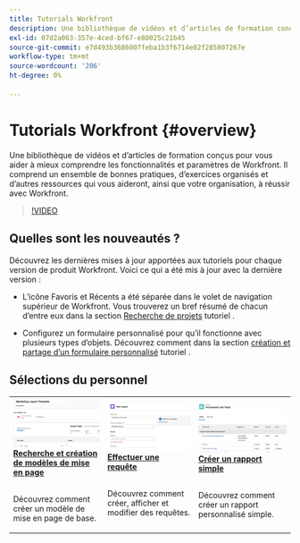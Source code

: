 ```yaml
---
title: Tutorials Workfront
description: Une bibliothèque de vidéos et d’articles de formation conçus pour vous aider à mieux comprendre les fonctionnalités et paramètres de Workfront.  Il comprend un ensemble de bonnes pratiques, d’exercices organisés et d’autres ressources qui vous aideront, ainsi que votre organisation, à réussir avec Workfront.
exl-id: 07d2a063-357e-4ced-bf67-e80025c21b45
source-git-commit: e7d493b3686007feba1b3f6714e02f285807267e
workflow-type: tm+mt
source-wordcount: '206'
ht-degree: 0%

---
```


# Tutorials Workfront {#overview}

Une bibliothèque de vidéos et d’articles de formation conçus pour vous aider à mieux comprendre les fonctionnalités et paramètres de Workfront.  Il comprend un ensemble de bonnes pratiques, d’exercices organisés et d’autres ressources qui vous aideront, ainsi que votre organisation, à réussir avec Workfront.

>[!VIDEO](https://video.tv.adobe.com/v/335063/?quality=12)

<!-- 

This is the landing page of the user guide. It should be the first list item in the TOC.md file. 
See other user landing pages to get ideas. 

-->

<div id="whats-new-section">

## Quelles sont les nouveautés ?

Découvrez les dernières mises à jour apportées aux tutoriels pour chaque version de produit Workfront. Voici ce qui a été mis à jour avec la dernière version :

* L’icône Favoris et Récents a été séparée dans le volet de navigation supérieur de Workfront. Vous trouverez un bref résumé de chacun d’entre eux dans la section <a href="/help/manage-work/projects/find-projects.md">Recherche de projets</a> tutoriel .

* Configurez un formulaire personnalisé pour qu’il fonctionne avec plusieurs types d’objets. Découvrez comment dans la section <a href="/help/custom-data/custom-forms/custom-forms-creating-and-sharing-a-custom-form.md">création et partage d’un formulaire personnalisé</a> tutoriel .

</div>

<div id="recs-overview-body-1"></div>
<div id="recs-overview-body-2"></div>
<div id="recs-overview-body-3"></div>
<div id="recs-overview-body-4"></div>
<div id="recs-overview-body-5"></div>
<div id="recs-overview-body-6"></div>

<div id="staff-picks-section">

## Sélections du personnel

<table>
  <tr>
   <td>
      <a href="/help/administration-and-setup/layout-templates/find-layout-templates.md">
      <img alt="Recherche et création de modèles de mise en page" src="./assets/ltemp_01.png"/>
      </a>
      <div>
         <a href="/help/administration-and-setup/layout-templates/find-layout-templates.md"><strong>Recherche et création de modèles de mise en page</strong></a>
<!----         <br/><em>foo</em> --->
      </div>
      <p>
        <br/>
         Découvrez comment créer un modèle de mise en page de base.
      </p>
    </td>
   <td>
      <a href="/help/manage-work/issues-requests/make-a-request.md">
      <img alt="Effectuer une requête" src="./assets/nrequest_01.png"/>
      </a>
      <div>
         <a href="/help/manage-work/issues-requests/make-a-request.md"><strong>Effectuer une requête</strong></a>
<!----         <br/><em>foo</em> --->
      </div>
      <p>
      <br/>
         Découvrez comment créer, afficher et modifier des requêtes.
      </p>

<td>
      <a href="/help/reporting/basic-reporting/create-a-simple-report.md">
      <img alt="Créer un rapport simple" src="./assets/sreport_01.png"/>
      </a>
      <div>
         <a href="/help/reporting/basic-reporting/create-a-simple-report.md"><strong>Créer un rapport simple</strong></a>
<!----         <br/><em>foo</em> --->
      </div>
      <p>
        <br/>
         Découvrez comment créer un rapport personnalisé simple.
      </p>
    </td>
  </tr>
</table>

</div>
